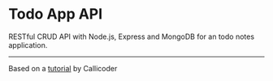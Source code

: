 # Todo App API
RESTful CRUD API with Node.js, Express and MongoDB for an todo notes application.

---

Based on a [tutorial](https://www.callicoder.com/node-js-express-mongodb-restful-crud-api-tutorial/) by Callicoder